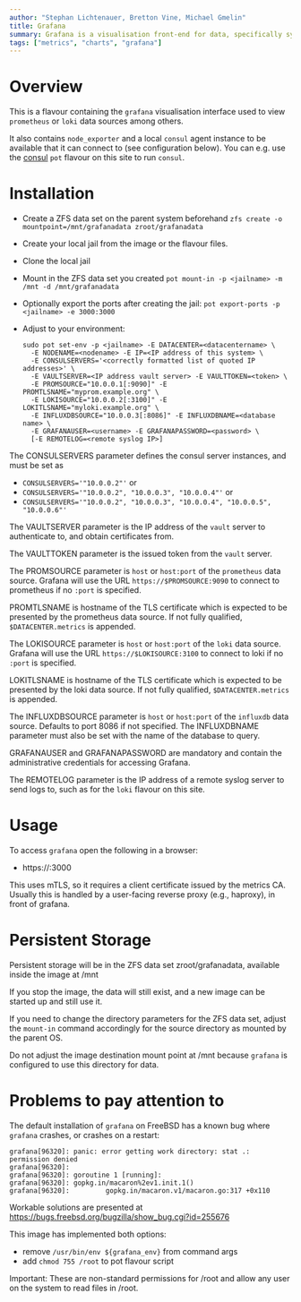```yaml
---
author: "Stephan Lichtenauer, Bretton Vine, Michael Gmelin"
title: Grafana
summary: Grafana is a visualisation front-end for data, specifically system metrics.
tags: ["metrics", "charts", "grafana"]
---
```


# Overview

This is a flavour containing the `grafana` visualisation interface used
to view `prometheus` or `loki` data sources among others.

It also contains `node_exporter` and a local `consul` agent instance to be
available that it can connect to (see configuration below). You can e.g.
use the [consul](https://potluck.honeyguide.net/blog/consul/) `pot` flavour
on this site to run `consul`.

# Installation

* Create a ZFS data set on the parent system beforehand
  `zfs create -o mountpoint=/mnt/grafanadata zroot/grafanadata`
* Create your local jail from the image or the flavour files.
* Clone the local jail
* Mount in the ZFS data set you created
  `pot mount-in -p <jailname> -m /mnt -d /mnt/grafanadata`
* Optionally export the ports after creating the jail:
  `pot export-ports -p <jailname> -e 3000:3000`
* Adjust to your environment:

      sudo pot set-env -p <jailname> -E DATACENTER=<datacentername> \
        -E NODENAME=<nodename> -E IP=<IP address of this system> \
        -E CONSULSERVERS='<correctly formatted list of quoted IP addresses>' \
        -E VAULTSERVER=<IP address vault server> -E VAULTTOKEN=<token> \
        -E PROMSOURCE="10.0.0.1[:9090]" -E PROMTLSNAME="myprom.example.org" \
        -E LOKISOURCE="10.0.0.2[:3100]" -E LOKITLSNAME="myloki.example.org" \
        -E INFLUXDBSOURCE="10.0.0.3[:8086]" -E INFLUXDBNAME=<database name> \
        -E GRAFANAUSER=<username> -E GRAFANAPASSWORD=<password> \
        [-E REMOTELOG=<remote syslog IP>]

The CONSULSERVERS parameter defines the consul server instances, and must be
set as
* `CONSULSERVERS='"10.0.0.2"'` or
* `CONSULSERVERS='"10.0.0.2", "10.0.0.3", "10.0.0.4"'` or
* `CONSULSERVERS='"10.0.0.2", "10.0.0.3", "10.0.0.4", "10.0.0.5", "10.0.0.6"'`

The VAULTSERVER parameter is the IP address of the `vault` server to
authenticate to, and obtain certificates from.

The VAULTTOKEN parameter is the issued token from the `vault` server.

The PROMSOURCE parameter is `host` or `host:port` of the `prometheus` data
source. Grafana will use the URL `https://$PROMSOURCE:9090` to connect to
prometheus if no `:port` is specified.

PROMTLSNAME is hostname of the TLS certificate which is expected to be
presented by the prometheus data source. If not fully qualified,
`$DATACENTER.metrics` is appended.

The LOKISOURCE parameter is `host` or `host:port` of the `loki` data source.
Grafana will use the URL `https://$LOKISOURCE:3100` to connect to loki if no
`:port` is specified.

LOKITLSNAME is hostname of the TLS certificate which is expected to be
presented by the loki data source. If not fully qualified,
`$DATACENTER.metrics` is appended.

The INFLUXDBSOURCE parameter is `host` or `host:port` of the `influxdb` data
source. Defaults to port 8086 if not specified. The INFLUXDBNAME parameter
must also be set with the name of the database to query.

GRAFANAUSER and GRAFANAPASSWORD are mandatory and contain the administrative
credentials for accessing Grafana.

The REMOTELOG parameter is the IP address of a remote syslog server to send
logs to, such as for the `loki` flavour on this site.

# Usage

To access `grafana` open the following in a browser:
* https://<grafana-host>:3000

This uses mTLS, so it requires a client certificate issued by the metrics
CA. Usually this is handled by a user-facing reverse proxy (e.g., haproxy),
in front of grafana.

# Persistent Storage
Persistent storage will be in the ZFS data set zroot/grafanadata, available
inside the image at /mnt

If you stop the image, the data will still exist, and a new image can be
started up and still use it.

If you need to change the directory parameters for the ZFS data set, adjust
the `mount-in` command accordingly for the source directory as mounted by
the parent OS.

Do not adjust the image destination mount point at /mnt because `grafana` is
configured to use this directory for data.

# Problems to pay attention to
The default installation of `grafana` on FreeBSD has a known bug where
`grafana` crashes, or crashes on a restart:

    grafana[96320]: panic: error getting work directory: stat .: permission denied
    grafana[96320]:
    grafana[96320]: goroutine 1 [running]:
    grafana[96320]: gopkg.in/macaron%2ev1.init.1()
    grafana[96320]:         gopkg.in/macaron.v1/macaron.go:317 +0x110

Workable solutions are presented at https://bugs.freebsd.org/bugzilla/show_bug.cgi?id=255676

This image has implemented both options:
* remove `/usr/bin/env ${grafana_env}` from command args
* add `chmod 755 /root` to pot flavour script

Important: These are non-standard permissions for /root and allow any user
on the system to read files in /root.
